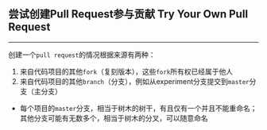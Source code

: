 ## 尝试创建Pull Request参与贡献    Try Your Own Pull Request

---

创建一个`pull request`的情况根据来源有两种：

1. 来自代码项目的其他`fork`（复刻版本），这些`fork`所有权已经属于他人
2. 来自代码项目的其他`branch`（分支），例如从experiment分支提交到`master`分支（主分支）

* 每个项目的`master`分支，相当于树木的树干，有且仅有一个并且不能重命名；其他分支可能有无数多个，相当于树木的分叉，可以随意命名



